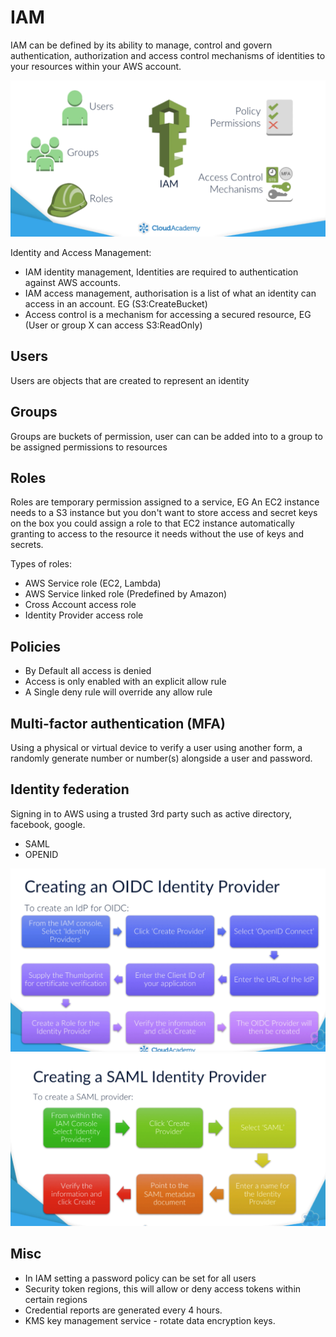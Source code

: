 # IAM 

IAM can be defined by its ability to manage, control and govern authentication, authorization and access control mechanisms of identities to your resources within your AWS account.

<img src="./pics/iams-highlevel.png" />

Identity and Access Management:
- IAM identity management, Identities are required to authentication against AWS accounts.
- IAM access management, authorisation is a list of what an identity can access in an account. EG (S3:CreateBucket)
- Access control is a mechanism for accessing a secured resource, EG (User or group X can access S3:ReadOnly)
   

## Users

Users are objects that are created to represent an identity

## Groups

Groups are buckets of permission, user can can be added into to a group to be assigned permissions to resources

## Roles

Roles are temporary permission assigned to a service, EG An EC2 instance needs to a S3 instance but you don't want to store access and secret keys on the box you could assign a role to that EC2 instance automatically granting to access to the resource it needs without the use of keys and secrets.

Types of roles:
* AWS Service role (EC2, Lambda)
* AWS Service linked role (Predefined by Amazon)
* Cross Account access role
* Identity Provider access role

## Policies

* By Default all access is denied
* Access is only enabled with an explicit allow rule
* A Single deny rule will override any allow rule 


## Multi-factor authentication (MFA)

Using a physical or virtual device to verify a user using another form, a randomly generate number or number(s) alongside a user and password.

## Identity federation

Signing in to AWS using a trusted 3rd party such as active directory, facebook, google.

* SAML
* OPENID

<img src="./pics/create-oidc-provider.png" />

<img src="./pics/create-saml-provider.png" />

## Misc

* In IAM setting a password policy can be set for all users
* Security token regions, this will allow or deny access tokens within certain regions
* Credential reports are generated every 4 hours.
* KMS key management service - rotate data encryption keys.

